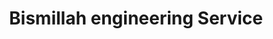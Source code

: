 ---
title: "Bismillah engineering Service"
url: /karachi/bismillah-engineering-service/
shop: shop
---